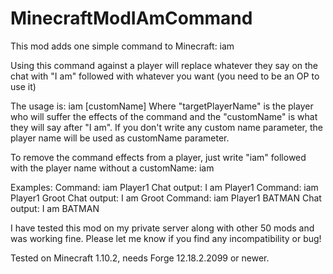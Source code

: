 # MinecraftModIAmCommand
This mod adds one simple command to Minecraft: iam

Using this command against a player will replace whatever they say on the chat with "I am" followed with whatever you want (you need to be an OP to use it)

The usage is: iam <targetPlayerName> [customName]
Where "targetPlayerName" is the player who will suffer the effects of the command and the "customName" is what they will say after "I am".
If you don't write any custom name parameter, the player name will be used as customName parameter.

To remove the command effects from a player, just write "iam" followed with the player name without a customName: iam <targetPlayerName>

Examples:
    Command: iam Player1
        Chat output: <Player1> I am Player1
    Command: iam Player1 Groot
        Chat output: <Player1> I am Groot
    Command: iam Player1 BATMAN
        Chat output: <Player1> I am BATMAN

I have tested this mod on my private server along with other 50 mods and was working fine. Please let me know if you find any incompatibility or bug!

Tested on Minecraft 1.10.2, needs Forge 12.18.2.2099 or newer.

